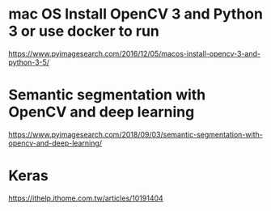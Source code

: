 # mac OS Install OpenCV 3 and Python 3 or use docker to run 
https://www.pyimagesearch.com/2016/12/05/macos-install-opencv-3-and-python-3-5/


# Semantic segmentation with OpenCV and deep learning
https://www.pyimagesearch.com/2018/09/03/semantic-segmentation-with-opencv-and-deep-learning/


# Keras
https://ithelp.ithome.com.tw/articles/10191404
